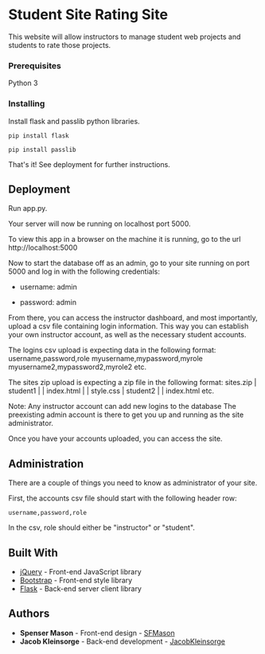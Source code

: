 # Student Site Rating Site

This website will allow instructors to manage student web projects and students to rate those
projects.

### Prerequisites

Python 3

### Installing

Install flask and passlib python libraries.

```
pip install flask
```

```
pip install passlib
```

That's it! See deployment for further instructions.

## Deployment

Run app.py.

Your server will now be running on localhost port 5000.

To view this app in a browser on the machine it is running, go to the url http://localhost:5000

Now to start the database off as an admin, go to your site running on port 5000 and log in with the
following credentials:

* username: admin

* password: admin

From there, you can access the instructor dashboard, and most importantly, upload a csv file
containing login information. This way you can establish your own instructor account, as well as the
necessary student accounts.

The logins csv upload is expecting data in the following format:
  username,password,role
  myusername,mypassword,myrole
  myusername2,mypassword2,myrole2
  etc.
  
The sites zip upload is expecting a zip file in the following format:
  sites.zip
  |  student1
  |  |  index.html
  |  |  style.css
  |  student2
  |  |  index.html
  etc.

Note: Any instructor account can add new logins to the database The preexisting admin account is
there to get you up and running as the site administrator.

Once you have your accounts uploaded, you can access the site.

## Administration

There are a couple of things you need to know as administrator of your site.

First, the accounts csv file should start with the following header row:

```
username,password,role
```

In the csv, role should either be "instructor" or "student".

## Built With

* [jQuery](http://jquery.com/) - Front-end JavaScript library
* [Bootstrap](https://getbootstrap.com/) - Front-end style library
* [Flask](http://flask.pocoo.org/) - Back-end server client library

## Authors

* **Spenser Mason** - Front-end design - [SFMason](https://github.com/SFMason)
* **Jacob Kleinsorge** - Back-end development -
  [JacobKleinsorge](https://github.com/JacobKleinsorge)
